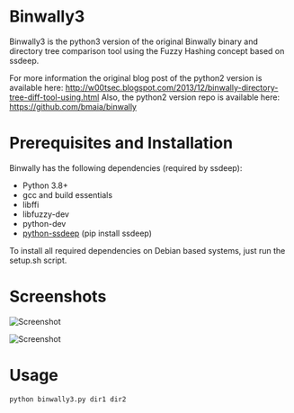 # Binwally3
Binwally3 is the python3 version of the original Binwally binary and directory tree comparison tool using the Fuzzy Hashing concept based on ssdeep.

For more information the original blog post of the python2 version is available here: http://w00tsec.blogspot.com/2013/12/binwally-directory-tree-diff-tool-using.html
Also, the python2 version repo is available here: https://github.com/bmaia/binwally
  
# Prerequisites and Installation

Binwally has the following dependencies (required by ssdeep):
- Python 3.8+
- gcc and build essentials
- libffi 
- libfuzzy-dev 
- python-dev 
- [python-ssdeep](https://pypi.python.org/pypi/ssdeep) (pip install ssdeep)

To install all required dependencies on Debian based systems, just run the setup.sh script.

# Screenshots

![Screenshot](http://1.bp.blogspot.com/--QD8iIwA-C4/UpzvIGUF7JI/AAAAAAAAAKQ/Hyjv1lMolYs/s1600/bin1.png)

![Screenshot](http://3.bp.blogspot.com/-zhz-masG9Ic/UpzvIDKP58I/AAAAAAAAAKU/ApZfSNX8MXU/s640/bin2.png)

# Usage
    python binwally3.py dir1 dir2
